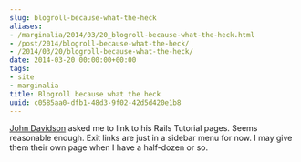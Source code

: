 ```yaml
---
slug: blogroll-because-what-the-heck
aliases:
- /marginalia/2014/03/20_blogroll-because-what-the-heck.html
- /post/2014/blogroll-because-what-the-heck/
- /2014/03/20/blogroll-because-what-the-heck/
date: 2014-03-20 00:00:00+00:00
tags:
- site
- marginalia
title: Blogroll because what the heck
uuid: c0585aa0-dfb1-48d3-9f02-42d5d420e1b8
---
```

[John Davidson](http://rubyonrailstutor.github.io/) asked me to link to his Rails Tutorial pages. Seems reasonable enough. Exit links are just in a sidebar menu for now. I may give them their own page when I have a half-dozen or so.